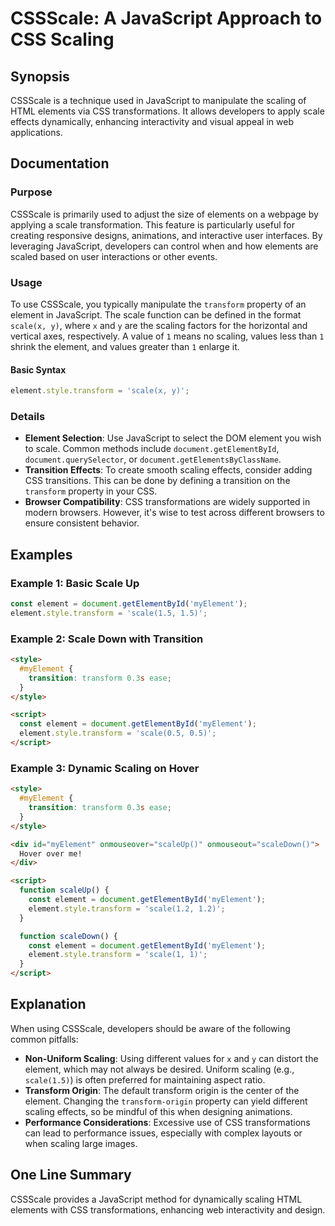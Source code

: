 <!--
Meta Description: # CSSScale: A JavaScript Approach to CSS Scaling ## Synopsis CSSScale is a technique used in JavaScript to manipulate the scaling of HTML elements via...
Meta Keywords: element, scale, transform, scaling, style
-->

# CSSScale: A JavaScript Approach to CSS Scaling

## Synopsis
CSSScale is a technique used in JavaScript to manipulate the scaling of HTML elements via CSS transformations. It allows developers to apply scale effects dynamically, enhancing interactivity and visual appeal in web applications.

## Documentation

### Purpose
CSSScale is primarily used to adjust the size of elements on a webpage by applying a scale transformation. This feature is particularly useful for creating responsive designs, animations, and interactive user interfaces. By leveraging JavaScript, developers can control when and how elements are scaled based on user interactions or other events.

### Usage
To use CSSScale, you typically manipulate the `transform` property of an element in JavaScript. The scale function can be defined in the format `scale(x, y)`, where `x` and `y` are the scaling factors for the horizontal and vertical axes, respectively. A value of `1` means no scaling, values less than `1` shrink the element, and values greater than `1` enlarge it.

#### Basic Syntax
```javascript
element.style.transform = 'scale(x, y)';
```

### Details
- **Element Selection**: Use JavaScript to select the DOM element you wish to scale. Common methods include `document.getElementById`, `document.querySelector`, or `document.getElementsByClassName`.
- **Transition Effects**: To create smooth scaling effects, consider adding CSS transitions. This can be done by defining a transition on the `transform` property in your CSS.
- **Browser Compatibility**: CSS transformations are widely supported in modern browsers. However, it's wise to test across different browsers to ensure consistent behavior.

## Examples

### Example 1: Basic Scale Up
```javascript
const element = document.getElementById('myElement');
element.style.transform = 'scale(1.5, 1.5)';
```

### Example 2: Scale Down with Transition
```html
<style>
  #myElement {
    transition: transform 0.3s ease;
  }
</style>

<script>
  const element = document.getElementById('myElement');
  element.style.transform = 'scale(0.5, 0.5)';
</script>
```

### Example 3: Dynamic Scaling on Hover
```html
<style>
  #myElement {
    transition: transform 0.3s ease;
  }
</style>

<div id="myElement" onmouseover="scaleUp()" onmouseout="scaleDown()">
  Hover over me!
</div>

<script>
  function scaleUp() {
    const element = document.getElementById('myElement');
    element.style.transform = 'scale(1.2, 1.2)';
  }

  function scaleDown() {
    const element = document.getElementById('myElement');
    element.style.transform = 'scale(1, 1)';
  }
</script>
```

## Explanation
When using CSSScale, developers should be aware of the following common pitfalls:

- **Non-Uniform Scaling**: Using different values for `x` and `y` can distort the element, which may not always be desired. Uniform scaling (e.g., `scale(1.5)`) is often preferred for maintaining aspect ratio.
- **Transform Origin**: The default transform origin is the center of the element. Changing the `transform-origin` property can yield different scaling effects, so be mindful of this when designing animations.
- **Performance Considerations**: Excessive use of CSS transformations can lead to performance issues, especially with complex layouts or when scaling large images.

## One Line Summary
CSSScale provides a JavaScript method for dynamically scaling HTML elements with CSS transformations, enhancing web interactivity and design.